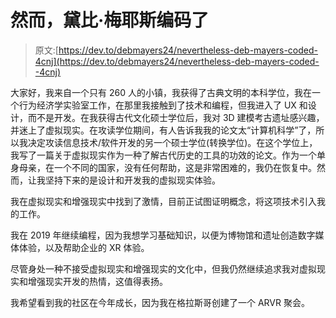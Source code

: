 # 然而，黛比·梅耶斯编码了

> 原文:[https://dev.to/debmayers24/nevertheless-deb-mayers-coded-4cnj](https://dev.to/debmayers24/nevertheless-deb-mayers-coded--4cnj)

大家好，我来自一个只有 260 人的小镇，我获得了古典文明的本科学位，我在一个行为经济学实验室工作，在那里我接触到了技术和编程，但我进入了 UX 和设计，而不是开发。在我获得古代文化硕士学位后，我对 3D 建模考古遗址感兴趣，并迷上了虚拟现实。在攻读学位期间，有人告诉我我的论文太“计算机科学”了，所以我决定攻读信息技术/软件开发的另一个硕士学位(转换学位)。在这个学位上，我写了一篇关于虚拟现实作为一种了解古代历史的工具的功效的论文。作为一个单身母亲，在一个不同的国家，没有任何帮助，这是非常困难的，我仍在恢复中。然而，让我坚持下来的是设计和开发我的虚拟现实体验。

我在虚拟现实和增强现实中找到了激情，目前正试图证明概念，将这项技术引入我的工作。

我在 2019 年继续编程，因为我想学习基础知识，以便为博物馆和遗址创造数字媒体体验，以及帮助企业的 XR 体验。

尽管身处一种不接受虚拟现实和增强现实的文化中，但我仍然继续追求我对虚拟现实和增强现实开发的热情，这值得表扬。

我希望看到我的社区在今年成长，因为我在格拉斯哥创建了一个 ARVR 聚会。
